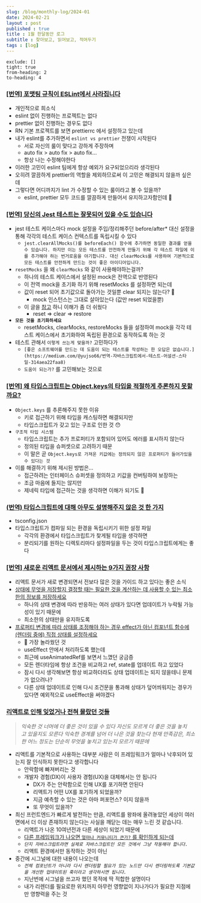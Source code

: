 ```yaml
---
slug: /blog/monthly-log/2024-01
date: 2024-02-21
layout : post
published : true
title : 1월 한달동안 로그
subtitle : 찾아보고, 읽어보고, 적어두기
tags : [log]
---
```

```toc
exclude: []
tight: true
from-heading: 2
to-heading: 4
```
### [[번역] 포맷팅 규칙이 ESLint에서 사라집니다](https://velog.io/@typo/deprecation-of-formatting-rules)

- 개인적으로 희소식
- eslint 없이 진행하는 프로젝트는 없다
- prettier 없이 진행하는 경우도 없다
- RN 기본 프로젝트를 보면 prettierrc 에서 설정하고 있는데
- 내가 eslint를 추가하면서 `eslint vs prettier` 전쟁이 시작된다
    - 서로 자신의 룰이 맞다고 강하게 주장하며
    - auto fix > auto fix > auto fix…
    - 항상 나는 수정해야한다
- 이러한 고민이 eslint 팀에게 항상 예외가 요구되었으리라 생각된다
- 오히려 깔끔하게 prettier의 역할을 제외하므로써 이 고민은 해결되지 않을까 싶은데
- 그렇다면 어디까지가 lint 가 수정할 수 있는 룰이라고 볼 수 있을까?
    - eslint, prettier 모두 코드를 깔끔하게 만들어서 유지하고자함인데 🤔
    

### [[번역] 당신의 Jest 테스트는 잘못되어 있을 수도 있습니다](https://medium.com/@yujso66/%EB%B2%88%EC%97%AD-%EB%8B%B9%EC%8B%A0%EC%9D%98-jest-%ED%85%8C%EC%8A%A4%ED%8A%B8%EB%8A%94-%EC%9E%98%EB%AA%BB%EB%90%98%EC%96%B4-%EC%9E%88%EC%9D%84-%EC%88%98%EB%8F%84-%EC%9E%88%EC%8A%B5%EB%8B%88%EB%8B%A4-866f5f982ff9)

- jest 테스트 케이스마다 mock 설정을 주입/정리해주던 before/after* 대신 설정을 통해 각각의 테스트 케이스 컨텍스트를 독립시킬 수 있다
    - `jest.clearAllMocks()를 beforeEach() 함수에 추가하면 동일한 결과를 얻을 수 있습니다. 하지만 이는 모든 테스트를 안전하게 만들기 위해 각 테스트 파일에 이를 추가해야 하는 번거로움을 야기합니다. 대신 clearMocks를 사용하여 기본적으로 모든 테스트를 안전하게 만드는 것이 좋은 아이디어입니다.`
- `resetMocks` 을 왜 `clearMocks` 와 같이 사용해야하는걸까?
    - 하나의 테스트 케이스에서 설정된 mock은 전역으로 반영된다
    - 이 전역 mock을 초기화 하기 위해 resetMocks 를 설정하면 되는데
    - 값이 reset 되어 초기값으로 돌아가는 것일뿐 clear 되지는 않는다? 🤔
        - mock 인스턴스는 그대로 살아있는다 (값만 reset 되었을뿐)
    - 이 글을 [참고](https://haeguri.github.io/2020/12/21/clean-up-jest-mock/) 하니 이해가 좀 더 쉬웠다
        - reset ⇒ clear ⇒ restore
- **`모든 것을 초기화하세요`**
    - resetMocks, clearMocks, restoreMocks 들을 설정하여 mock을 각각 테스트 케이스에서 초기화하여 독립된 환경으로 동작하도록 하는 것
- 테스트 관해서 `이렇게 쓰는게 맞을까?` 고민하다가
    - `[좋은 소프트웨어를 만드는 데 도움이 되는 테스트를 작성하는 한 오답은 없습니다.](https://medium.com/@yujso66/번역-자바스크립트에서-테스트-어설션-스타일-314aea22faa8)`
    - `도움이 되는가?` 를 고민해보는 것으로
    

### [[번역] 왜 타입스크립트는 Object.keys의 타입을 적절하게 추론하지 못할까요?](https://medium.com/@yujso66/%EB%B2%88%EC%97%AD-%EC%99%9C-%ED%83%80%EC%9E%85%EC%8A%A4%ED%81%AC%EB%A6%BD%ED%8A%B8%EB%8A%94-object-keys%EC%9D%98-%ED%83%80%EC%9E%85%EC%9D%84-%EC%A0%81%EC%A0%88%ED%95%98%EA%B2%8C-%EC%B6%94%EB%A1%A0%ED%95%98%EC%A7%80-%EB%AA%BB%ED%95%A0%EA%B9%8C%EC%9A%94-477253b1aafa)

- `Object.keys` 를 추론해주지 못한 이유
    - 키로 접근하기 위해 타입을 캐스팅하면 해결되지만
    - 타입스크립트가 갖고 있는 구조로 인한 것 😯
- `구조적 타입 시스템`
    - 타입스크립트는 추가 프로퍼티가 포함되어 있어도 에러를 표시하지 않는다
    - 정의된 타입을 슈퍼셋으로 고려하기 때문
    - 이 말은 곧 `Object.keys로 가져온 키값에는 정의되지 않은 프로퍼티가 들어가있을 수 있다는 것`
- 이를 해결하기 위해 제시된 방법은…
    - 접근하려는 인터페이스 슈퍼셋을 정의하고 키값을 컨버팅하여 보장하는
    - 조금 마음에 들지는 않지만
    - 제네릭 타입에 접근하는 것을 생각하면 이해가 되기도 🥺

### [(번역) 타입스크립트에 대해 아무도 설명해주지 않은 것 한 가지](https://ykss.netlify.app/translation/one_thing_nobody_explained_to_you_about_typescript)

- tsconfig.json
- 타입스크립트가 컴파일 되는 환경을 독립시키기 위한 설정 파일
    - 각각의 환경에서 타입스크립트가 찾게될 타입을 생각하면
    - 분리되기를 원하는 디렉토리마다 설정파일을 두는 것이 타입스크립트에게는 좋다
    

### [[번역] 새로운 리액트 문서에서 제시하는 9가지 권장 사항](https://velog.io/@eunbinn/react-docs-recommendations)

- 리액트 문서가 새로 변경되면서 전보다 많은 것을 가이드 하고 있다는 좋은 소식
- [상태에 무엇을 저장할지 결정할 때는 필요한 것을 계산하는 데 사용할 수 있는 최소한의 정보를 저장하세요](https://velog.io/@eunbinn/react-docs-recommendations#3-%EC%83%81%ED%83%9C%EC%97%90-%EB%AC%B4%EC%97%87%EC%9D%84-%EC%A0%80%EC%9E%A5%ED%95%A0%EC%A7%80-%EA%B2%B0%EC%A0%95%ED%95%A0-%EB%95%8C%EB%8A%94-%ED%95%84%EC%9A%94%ED%95%9C-%EA%B2%83%EC%9D%84-%EA%B3%84%EC%82%B0%ED%95%98%EB%8A%94-%EB%8D%B0-%EC%82%AC%EC%9A%A9%ED%95%A0-%EC%88%98-%EC%9E%88%EB%8A%94-%EC%B5%9C%EC%86%8C%ED%95%9C%EC%9D%98-%EC%A0%95%EB%B3%B4%EB%A5%BC-%EC%A0%80%EC%9E%A5%ED%95%98%EC%84%B8%EC%9A%94)
    - 하나의 상태 변경에 따라 반응하는 여러 상태가 있다면 업데이트가 누락될 가능성이 있기 때문에
    - 최소한의 상태만을 유지하도록
- [프로퍼티 변경에 따라 상태를 조정해야 하는 경우 effect가 아닌 컴포넌트 함수에(렌더링 중에) 직접 상태를 설정하세요](https://velog.io/@eunbinn/react-docs-recommendations#6-%ED%94%84%EB%A1%9C%ED%8D%BC%ED%8B%B0-%EB%B3%80%EA%B2%BD%EC%97%90-%EB%94%B0%EB%9D%BC-%EC%83%81%ED%83%9C%EB%A5%BC-%EC%A1%B0%EC%A0%95%ED%95%B4%EC%95%BC-%ED%95%98%EB%8A%94-%EA%B2%BD%EC%9A%B0-effect%EA%B0%80-%EC%95%84%EB%8B%8C-%EC%BB%B4%ED%8F%AC%EB%84%8C%ED%8A%B8-%ED%95%A8%EC%88%98%EC%97%90%EB%A0%8C%EB%8D%94%EB%A7%81-%EC%A4%91%EC%97%90-%EC%A7%81%EC%A0%91-%EC%83%81%ED%83%9C%EB%A5%BC-%EC%84%A4%EC%A0%95%ED%95%98%EC%84%B8%EC%9A%94)
    - 🚨 가장 놀라웠던 것
    - useEffect 안에서 처리하도록 했는데
    - 최근에 useAnimatedRef를 보면서 느꼈던 궁금증
    - 모든 렌더타임에 항상 조건을 비교하고 ref, state를 업데이트 하고 있었다
    - 잠시 다시 생각해보면 항상 비교하더라도 상태 업데이트는 되지 않을테니 문제가 없으려나?
    - 다른 상태 업데이트로 인해 다시 조건문을 통과해 상태가 덮어씌워지는 경우가 있다면 예외적으로 useEffect을 써야겠다
    

### [리액트로 인해 잊었거나 전혀 몰랐던 것들](https://ktseo41.github.io/blog/log/things-you-forgot-or-never-knew-because-of-react.html)

> *익숙한 것 너머에 더 좋은 것이 있을 수 있다
자신도 모르게 더 좋은 것을 놓치고 있을지도 모른다
익숙한 경계를 넘어 더 나은 것을 찾는다
현재 만족감은, 최소한 어느 정도는 단순히 무엇을 놓치고 있는지 모르기 때문에*
> 
- 리액트를 기본적으로 사용하는 대부분 사람은 이 프레임워크가 얼마나 낙후되어 있는지 잘 인식하지 못한다고 생각합니다
    - 안락함에 빠져버리는 것
    - 개발자 경험(DX)이 사용자 경험(UX)을 대체해서는 안 됩니다
        - DX가 주는 안락함으로 인해 UX를 포기하면 안된다
        - 리액트가 어떤 UX를 포기하게 되었을까?
        - 지금 예측할 수 있는 것은 아마 퍼포먼스? 이지 않을까
        - 또 무엇이 있을까?
- 최신 프런트엔드가 빠르게 발전하는 만큼, 리액트를 왕좌에 올려놓았던 세상이 여러 면에서 더 이상 존재하지 않는다는 사실을 깨닫는 데는 매우 느린 것 같습니다.
    - 리액트가 나온 10여년전과 다른 세상이 되었기 때문에
    - [다른 프레임워크가 나오면 `얼마나 커뮤니티가 큰가?` 를 확인하게 되는데](https://ktseo41.github.io/blog/log/things-you-forgot-or-never-knew-because-of-react.html#%E1%84%83%E1%85%A5-%E1%84%8B%E1%85%B5%E1%84%89%E1%85%A1%E1%86%BC-%E1%84%89%E1%85%A2%E1%86%BC%E1%84%90%E1%85%A2%E1%84%80%E1%85%A8%E1%84%80%E1%85%A1-%E1%84%80%E1%85%A5%E1%84%83%E1%85%A2%E1%84%92%E1%85%A1%E1%86%AF-%E1%84%91%E1%85%B5%E1%86%AF%E1%84%8B%E1%85%AD%E1%84%80%E1%85%A1-%E1%84%8B%E1%85%A5%E1%86%B9%E1%84%89%E1%85%B3%E1%86%B8%E1%84%82%E1%85%B5%E1%84%83%E1%85%A1-%E1%84%8B%E1%85%B5%E1%84%8C%E1%85%A6-%E1%84%80%E1%85%A9%E1%86%BC%E1%84%8B%E1%85%B2%E1%84%92%E1%85%A1%E1%86%AF-%E1%84%89%E1%85%AE-%E1%84%8B%E1%85%B5%E1%86%BB%E1%84%80%E1%85%B5-%E1%84%84%E1%85%A2%E1%84%86%E1%85%AE%E1%86%AB%E1%84%8B%E1%85%B5%E1%86%B8%E1%84%82%E1%85%B5%E1%84%83%E1%85%A1)
    - *`단지 자바스크립트라면 실제로 자바스크립트인 모든 것에서 그냥 작동해야 합니다.`*
    - 리액트 환경에서만 동작하는 것이 아닌
- 중간에 시그널에 대한 내용이 나오는데
    - *`전체 컴포넌트가 아니라 다시 렌더링할 필요가 있는 노드만 다시 렌더링하도록 기본값을 개선한 업데이트된 훅이라고 생각하시면 됩니다.`*
    - 지난번에 시그널을 쓰고자 했던 목적에 딱 적합한 설명이다
    - 내가 리렌더를 필요로한 위치까지 아무런 영향없이 지나가다가 필요한 지점에만 영향력을 주는 것